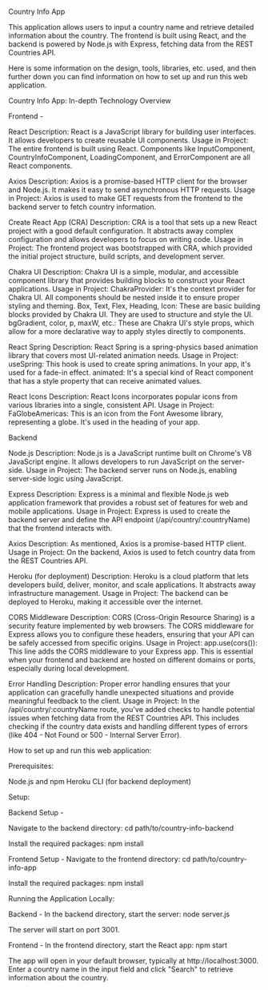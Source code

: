 Country Info App

This application allows users to input a country name and retrieve detailed information about the country. The frontend is built using React, and the backend is powered by Node.js with Express, fetching data from the REST Countries API.

Here is some information on the design, tools, libraries, etc. used, and then further down you can find information on how to set up and run this web application.


Country Info App: In-depth Technology Overview

Frontend - 

React
    Description: React is a JavaScript library for building user interfaces. It allows developers to create reusable UI components.
    Usage in Project: The entire frontend is built using React. Components like InputComponent, CountryInfoComponent, LoadingComponent, and ErrorComponent are all React components.

Axios
    Description: Axios is a promise-based HTTP client for the browser and Node.js. It makes it easy to send asynchronous HTTP requests.
    Usage in Project: Axios is used to make GET requests from the frontend to the backend server to fetch country information.

Create React App (CRA)
    Description: CRA is a tool that sets up a new React project with a good default configuration. It abstracts away complex configuration and allows developers to focus on writing code.
    Usage in Project: The frontend project was bootstrapped with CRA, which provided the initial project structure, build scripts, and development server.

Chakra UI
    Description: Chakra UI is a simple, modular, and accessible component library that provides building blocks to construct your React applications.
    Usage in Project:
        ChakraProvider: It's the context provider for Chakra UI. All components should be nested inside it to ensure proper styling and theming.
        Box, Text, Flex, Heading, Icon: These are basic building blocks provided by Chakra UI. They are used to structure and style the UI.
        bgGradient, color, p, maxW, etc.: These are Chakra UI's style props, which allow for a more declarative way to apply styles directly to components.

React Spring
    Description: React Spring is a spring-physics based animation library that covers most UI-related animation needs.
    Usage in Project:
        useSpring: This hook is used to create spring animations. In your app, it's used for a fade-in effect.
        animated: It's a special kind of React component that has a style property that can receive animated values.

React Icons
    Description: React Icons incorporates popular icons from various libraries into a single, consistent API.
    Usage in Project:
        FaGlobeAmericas: This is an icon from the Font Awesome library, representing a globe. It's used in the heading of your app.


Backend

Node.js
    Description: Node.js is a JavaScript runtime built on Chrome's V8 JavaScript engine. It allows developers to run JavaScript on the server-side.
    Usage in Project: The backend server runs on Node.js, enabling server-side logic using JavaScript.

Express
    Description: Express is a minimal and flexible Node.js web application framework that provides a robust set of features for web and mobile applications.
    Usage in Project: Express is used to create the backend server and define the API endpoint (/api/country/:countryName) that the frontend interacts with.

Axios
    Description: As mentioned, Axios is a promise-based HTTP client.
    Usage in Project: On the backend, Axios is used to fetch country data from the REST Countries API.

Heroku (for deployment)
    Description: Heroku is a cloud platform that lets developers build, deliver, monitor, and scale applications. It abstracts away infrastructure management.
    Usage in Project: The backend can be deployed to Heroku, making it accessible over the internet.

CORS Middleware
    Description: CORS (Cross-Origin Resource Sharing) is a security feature implemented by web browsers. The CORS middleware for Express allows you to configure these headers, ensuring that your API can be safely accessed from specific origins.
    Usage in Project:
    app.use(cors()): This line adds the CORS middleware to your Express app. This is essential when your frontend and backend are hosted on different domains or ports, especially during local development.

Error Handling
    Description: Proper error handling ensures that your application can gracefully handle unexpected situations and provide meaningful feedback to the client.
    Usage in Project:
    In the /api/country/:countryName route, you've added checks to handle potential issues when fetching data from the REST Countries API. This includes checking if the country data exists and handling different types of errors (like 404 - Not Found or 500 - Internal Server Error).



How to set up and run this web application:

Prerequisites:

Node.js and npm
Heroku CLI (for backend deployment)


Setup:

Backend Setup - 

Navigate to the backend directory:
cd path/to/country-info-backend

Install the required packages:
npm install

Frontend Setup - 
Navigate to the frontend directory:
cd path/to/country-info-app

Install the required packages:
npm install


Running the Application Locally:

Backend - 
In the backend directory, start the server:
node server.js

The server will start on port 3001.

Frontend - 
In the frontend directory, start the React app:
npm start

The app will open in your default browser, typically at http://localhost:3000.
Enter a country name in the input field and click "Search" to retrieve information about the country.

